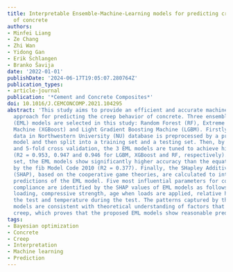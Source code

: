 ```yaml
---
title: Interpretable Ensemble-Machine-Learning models for predicting creep behavior
  of concrete
authors:
- Minfei Liang
- Ze Chang
- Zhi Wan
- Yidong Gan
- Erik Schlangen
- Branko Šavija
date: '2022-01-01'
publishDate: '2024-06-17T19:05:07.280764Z'
publication_types:
- article-journal
publication: '*Cement and Concrete Composites*'
doi: 10.1016/J.CEMCONCOMP.2021.104295
abstract: 'This study aims to provide an efficient and accurate machine learning (ML)
  approach for predicting the creep behavior of concrete. Three ensemble machine learning
  (EML) models are selected in this study: Random Forest (RF), Extreme Gradient Boosting
  Machine (XGBoost) and Light Gradient Boosting Machine (LGBM). Firstly, the creep
  data in Northwestern University (NU) database is preprocessed by a prebuilt XGBoost
  model and then split into a training set and a testing set. Then, by Bayesian Optimization
  and 5-fold cross validation, the 3 EML models are tuned to achieve high accuracy
  (R2 = 0.953, 0.947 and 0.946 for LGBM, XGBoost and RF, respectively). In the testing
  set, the EML models show significantly higher accuracy than the equation proposed
  by the fib Model Code 2010 (R2 = 0.377). Finally, the SHapley Additive exPlanations
  (SHAP), based on the cooperative game theories, are calculated to interpretate the
  predictions of the EML model. Five most influential parameters for concrete creep
  compliance are identified by the SHAP values of EML models as follows: time since
  loading, compressive strength, age when loads are applied, relative humidity during
  the test and temperature during the test. The patterns captured by the three EML
  models are consistent with theoretical understanding of factors that influence concrete
  creep, which proves that the proposed EML models show reasonable predictions.'
tags:
- Bayesian optimization
- Concrete
- Creep
- Interpretation
- Machine learning
- Prediction
---
```

